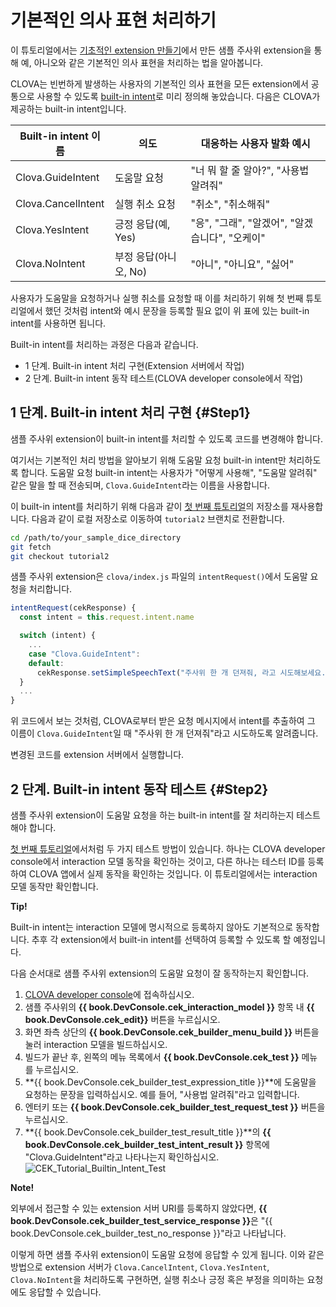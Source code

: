 # 기본적인 의사 표현 처리하기
이 튜토리얼에서는 [기초적인 extension 만들기](/Develop/Tutorials/Build_Simple_Extension.md)에서 만든 샘플 주사위 extension을 통해 예, 아니오와 같은 기본적인 의사 표현을 처리하는 법을 알아봅니다.

CLOVA는 빈번하게 발생하는 사용자의 기본적인 의사 표현을 모든 extension에서 공통으로 사용할 수 있도록 [built-in intent](/Design/Design_Custom_Extension.md#BuiltinIntent)로 미리 정의해 놓았습니다. 다음은 CLOVA가 제공하는 built-in intent입니다.

| Built-in intent 이름       | 의도               | 대응하는 사용자 발화 예시                                      |
|---------------------------|-------------------|----------------------------------------------------------|
| Clova.GuideIntent         | 도움말 요청          | "너 뭐 할 줄 알아?", "사용법 알려줘" |
| Clova.CancelIntent        | 실행 취소 요청        | "취소", "취소해줘"                                          |
| Clova.YesIntent           | 긍정 응답(예, Yes)   | "응", "그래", "알겠어", "알겠습니다", "오케이"                   |
| Clova.NoIntent            | 부정 응답(아니오, No) | "아니", "아니요", "싫어"                                     |

사용자가 도움말을 요청하거나 실행 취소를 요청할 때 이를 처리하기 위해 첫 번째 튜토리얼에서 했던 것처럼 intent와 예시 문장을 등록할 필요 없이 위 표에 있는 built-in intent를 사용하면 됩니다.

Built-in intent를 처리하는 과정은 다음과 같습니다.
* 1 단계. Built-in intent 처리 구현(Extension 서버에서 작업)
* 2 단계. Built-in intent 동작 테스트(CLOVA developer console에서 작업)

## 1 단계. Built-in intent 처리 구현 {#Step1}

샘플 주사위 extension이 built-in intent를 처리할 수 있도록 코드를 변경해야 합니다.

여기서는 기본적인 처리 방법을 알아보기 위해 도움말 요청 built-in intent만 처리하도록 합니다.
도움말 요청 built-in intent는 사용자가 "어떻게 사용해", "도움말 알려줘" 같은 말을 할 때 전송되며, `Clova.GuideIntent`라는 이름을 사용합니다.

이 built-in intent를 처리하기 위해 다음과 같이 [첫 번째 튜토리얼](/Develop/Tutorials/Build_Simple_Extension.md)의 저장소를 재사용합니다.
다음과 같이 로컬 저장소로 이동하여 `tutorial2` 브랜치로 전환합니다.

```bash
cd /path/to/your_sample_dice_directory
git fetch
git checkout tutorial2
```

샘플 주사위 extension은 `clova/index.js` 파일의 `intentRequest()`에서 도움말 요청을 처리합니다.

```javascript
intentRequest(cekResponse) {
  const intent = this.request.intent.name

  switch (intent) {
    ...
    case "Clova.GuideIntent":
    default:
      cekResponse.setSimpleSpeechText("주사위 한 개 던져줘, 라고 시도해보세요.")
  }
  ...
}
```

위 코드에서 보는 것처럼, CLOVA로부터 받은 요청 메시지에서 intent를 추출하여 그 이름이 `Clova.GuideIntent`일 때 "주사위 한 개 던져줘"라고 시도하도록 알려줍니다.

변경된 코드를 extension 서버에서 실행합니다.

## 2 단계. Built-in intent 동작 테스트 {#Step2}
샘플 주사위 extension이 도움말 요청을 하는 built-in intent를 잘 처리하는지 테스트해야 합니다.

[첫 번째 튜토리얼](/Develop/Tutorials/Build_Simple_Extension.md)에서처럼 두 가지 테스트 방법이 있습니다. 하나는 CLOVA developer console에서 interaction 모델 동작을 확인하는 것이고, 다른 하나는 테스터 ID를 등록하여 CLOVA 앱에서 실제 동작을 확인하는 것입니다.
이 튜토리얼에서는 interaction 모델 동작만 확인합니다.

<div class="tip">
  <p><strong>Tip!</strong></p>
  <p>Built-in intent는 interaction 모델에 명시적으로 등록하지 않아도 기본적으로 동작합니다. 추후 각 extension에서 built-in intent를 선택하여 등록할 수 있도록 할 예정입니다.</p>
</div>

다음 순서대로 샘플 주사위 extension의 도움말 요청이 잘 동작하는지 확인합니다.

1. <a href="{{ book.ServiceEnv.DeveloperConsoleURI }}/cek/#/list" target="_blank">CLOVA developer console</a>에 접속하십시오.
2. 샘플 주사위의 **{{ book.DevConsole.cek_interaction_model }}** 항목 내 **{{ book.DevConsole.cek_edit}}** 버튼을 누르십시오.
3. 화면 좌측 상단의 **{{ book.DevConsole.cek_builder_menu_build }}** 버튼을 눌러 interaction 모델을 빌드하십시오.
4. 빌드가 끝난 후, 왼쪽의 메뉴 목록에서 **{{ book.DevConsole.cek_test }}** 메뉴를 누르십시오.
5. **{{ book.DevConsole.cek_builder_test_expression_title }}**에 도움말을 요청하는 문장을 입력하십시오. 예를 들어, "사용법 알려줘"라고 입력합니다.
6. 엔터키 또는 **{{ book.DevConsole.cek_builder_test_request_test }}** 버튼을 누르십시오.
7. **{{ book.DevConsole.cek_builder_test_result_title }}**의 **{{ book.DevConsole.cek_builder_test_intent_result }}** 항목에 "Clova.GuideIntent"라고 나타나는지 확인하십시오.<br />
	![CEK_Tutorial_Builtin_Intent_Test](/Develop/Assets/Images/CEK_Tutorial_Builtin_Intent_Test.png)
  <div class="note">
  	<p><strong>Note!</strong></p>
  	<p>외부에서 접근할 수 있는 extension 서버 URI를 등록하지 않았다면, <strong>{{ book.DevConsole.cek_builder_test_service_response }}</strong>은 "{{ book.DevConsole.cek_builder_test_no_response }}"라고 나타납니다.</p>
	</div>

이렇게 하면 샘플 주사위 extension이 도움말 요청에 응답할 수 있게 됩니다.
이와 같은 방법으로 extension 서버가 `Clova.CancelIntent`, `Clova.YesIntent`, `Clova.NoIntent`을 처리하도록 구현하면, 실행 취소나 긍정 혹은 부정을 의미하는 요청에도 응답할 수 있습니다.
